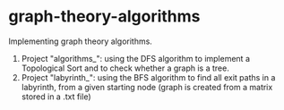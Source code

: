 # graph-theory-algorithms
Implementing graph theory algorithms.

1. Project "algorithms_": using the DFS algorithm to implement a Topological Sort and to check whether a graph is a tree. 
2. Project "labyrinth_": using the BFS algorithm to find all exit paths in a labyrinth, from a given starting node (graph is created from a matrix stored in a .txt file)
